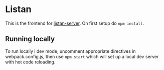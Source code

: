 # Listan

This is the frontend for [listan-server](https://github.com/axeltlarsson/listan-server). On first setup do
`npm install`.

## Running locally

To run locally i dev mode, uncomment appropriate directives in webpack.config.js, then use `npm start` which will set up
a local dev server with hot code reloading.
